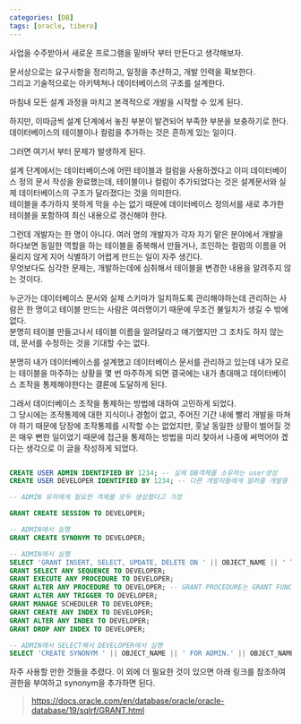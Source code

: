 ```yaml
---
categories: [DB]
tags: [oracle, tibero]
---
```


사업을 수주받아서 새로운 프로그램을 밑바닥 부터 만든다고 생각해보자.  

문서상으로는 요구사항을 정리하고, 일정을 추산하고, 개발 인력을 확보한다.  
그리고 기술적으로는 아키텍쳐나 데이터베이스의 구조를 설계한다.

마침내 모든 설계 과정을 마치고 본격적으로 개발을 시작할 수 있게 된다.

하지만, 이따금씩 설계 단계에서 놓친 부분이 발견되어 부족한 부분을 보충하기로 한다.  
데이터베이스의 테이블이나 컬럼을 추가하는 것은 흔하게 있는 일이다.

그러면 여기서 부터 문제가 발생하게 된다.

설계 단계에서는 데이터베이스에 어떤 테이블과 컬럼을 사용하겠다고 이미 데이터베이스 정의 문서 작성을 완료했는데, 테이블이나 컬럼이 추가되었다는 것은 설계문서와 실제 데이터베이스의 구조가 달라졌다는 것을 의미한다.  
테이블을 추가하지 못하게 막을 수는 없기 때문에 데이터베이스 정의서를 새로 추가한 테이블을 포함하여 최신 내용으로 갱신해야 한다.

그런데 개발자는 한 명이 아니다. 여러 명의 개발자가 각자 자기 맡은 분야에서 개발을 하다보면 동일한 역할을 하는 테이블을 중복해서 만들거나, 조인하는 컬럼의 이름을 어울리지 않게 지어 식별하기 어렵게 만드는 일이 자주 생긴다.  
무엇보다도 심각한 문제는, 개발하는데에 심취해서 테이블을 변경한 내용을 알려주지 않는 것이다.

누군가는 데이터베이스 문서와 실제 스키마가 일치하도록 관리해야하는데 관리하는 사람은 한 명이고 테이블 만드는 사람은 여러명이기 때문에 무조건 불일치가 생길 수 밖에 없다.  
분명히 테이블 만들고나서 테이블 이름을 알려달라고 얘기했지만 그 조차도 하지 않는데, 문서를 수정하는 것을 기대할 수는 없다.

분명히 내가 데이터베이스를 설계했고 데이터베이스 문서를 관리하고 있는데 내가 모르는 테이블을 마주하는 상황을 몇 번 마주하게 되면 결국에는 내가 총대매고 데이터베이스 조작을 통제해야한다는 결론에 도달하게 된다.

그래서 데이터베이스 조작을 통제하는 방법에 대하여 고민하게 되었다.  
그 당시에는 조작통제에 대한 지식이나 경험이 없고, 주어진 기간 내에 빨리 개발을 마쳐야 하기 때문에 당장에 조작통제를 시작할 수는 없었지만, 훗날 동일한 상황이 벌어질 것은 매우 뻔한 일이었기 때문에 접근을 통제하는 방법을 미리 찾아서 나중에 써먹어야 겠다는 생각으로 이 글을 작성하게 되었다.

```sql

CREATE USER ADMIN IDENTIFIED BY 1234; -- 실제 DB객체를 소유하는 user생성
CREATE USER DEVELOPER IDENTIFIED BY 1234; -- 다른 개발자들에게 알려줄 개발용 user생성

-- ADMIN 유저에게 필요한 객체를 모두 생성했다고 가정

GRANT CREATE SESSION TO DEVELOPER; 

-- ADMIN에서 실행
GRANT CREATE SYNONYM TO DEVELOPER;

-- ADMIN에서 실행
SELECT 'GRANT INSERT, SELECT, UPDATE, DELETE ON ' || OBJECT_NAME || ' TO DEVELOPER;' FROM USER_OBJECTS WHERE OBJECT_TYPE IN ('TABLE', 'VIEW'); -- 테이블,뷰 접근 허용
GRANT SELECT ANY SEQUENCE TO DEVELOPER;
GRANT EXECUTE ANY PROCEDURE TO DEVELOPER;
GRANT ALTER ANY PROCEDURE TO DEVELOPER; -- GRANT PROCEDURE는 GRANT FUNCTION을 포함한다.
GRANT ALTER ANY TRIGGER TO DEVELOPER;
GRANT MANAGE SCHEDULER TO DEVELOPER;
GRANT CREATE ANY INDEX TO DEVELOPER;
GRANT ALTER ANY INDEX TO DEVELOPER;
GRANT DROP ANY INDEX TO DEVELOPER;

-- ADMIN에서 SELECT해서 DEVELOPER에서 실행
SELECT 'CREATE SYNONYM ' || OBJECT_NAME || ' FOR ADMIN.' || OBJECT_NAME || ';' FROM USER_OBJECTS WHERE OBJECT_TYPE IN ('TABLE', 'VIEW', 'FUNCTION', 'PROCEDURE', 'TRIGGER');
```


자주 사용할 만한 것들을 추렸다.
이 외에 더 필요한 것이 있으면 아래 링크를 참조하여 권한을 부여하고 synonym을 추가하면 된다.

> https://docs.oracle.com/en/database/oracle/oracle-database/19/sqlrf/GRANT.html
